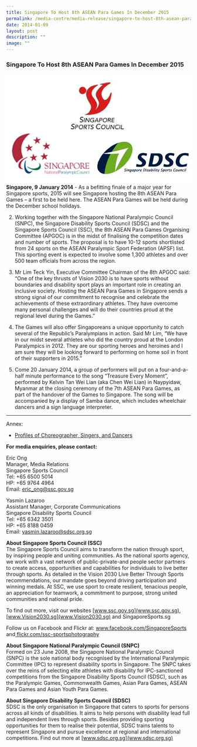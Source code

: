 ```yaml
---
title: Singapore To Host 8th ASEAN Para Games In December 2015
permalink: /media-centre/media-release/singapore-to-host-8th-asean-para-games-in-december-2015/
date: 2014-01-09
layout: post
description: ""
image: ""
---
```

### **Singapore To Host 8th ASEAN Para Games In December 2015**
![](/images/Media%20Centre/Media%20Release/2014/Jan/ssc%20snpc%20sdsc.jpeg)
**Singapore, 9 January 2014** - As a befitting finale of a major year for Singapore sports, 2015 will see Singapore hosting the 8th ASEAN Para Games – a first to be held here. The ASEAN Para Games will be held during the December school holidays.
 
2. Working together with the Singapore National Paralympic Council (SNPC), the Singapore Disability Sports Council (SDSC) and the Singapore Sports Council (SSC), the 8th ASEAN Para Games Organising Committee (APGOC) is in the midst of finalising the competition dates and number of sports. The proposal is to have 10-12 sports shortlisted from 24 sports on the ASEAN Paralympic Sport Federation (APSF) list. This sporting event is expected to involve some 1,300 athletes and over 500 team officials from across the region.

3. Mr Lim Teck Yin, Executive Committee Chairman of the 8th APGOC said: “One of the key thrusts of Vision 2030 is to have sports without boundaries and disability sport plays an important role in creating an inclusive society. Hosting the ASEAN Para Games in Singapore sends a strong signal of our commitment to recognise and celebrate the achievements of these extraordinary athletes. They have overcome many personal challenges and will do their countries proud at the regional level during the Games.”

4. The Games will also offer Singaporeans a unique opportunity to catch several of the Republic’s Paralympians in action. Said Mr Lim, “We have in our midst several athletes who did the country proud at the London Paralympics in 2012. They are our sporting heroes and heroines and I am sure they will be looking forward to performing on home soil in front of their supporters in 2015.”

5. Come 20 January 2014, a group of performers will put on a four-and-a-half minute performance to the song “Treasure Every Moment”, performed by Kelvin Tan Wei Lian (aka Chen Wei Lian) in Naypyidaw, Myanmar at the closing ceremony of the 7th ASEAN Para Games, as part of the handover of the Games to Singapore. The song will be accompanied by a display of Samba dance, which includes wheelchair dancers and a sign language interpreter.

---

Annex:
*   [Profiles of Choreographer, Singers, and Dancers](/files/Media%20Centre/Media%20Release/2014/Jan/Singapore%20to%20host%208th%20Asean%20Para%20Games%20in%20December%202015%20annex.pdf)

**For media enquiries, please contact:**

Eric Ong
<br>Manager, Media Relations
<br>Singapore Sports Council
<br>Tel: +65 6500 5014
<br>HP: +65 9764 4964
<br>Email: [eric_ong@ssc.gov.sg](eric_ong@ssc.gov.sg)

Yasmin Lazaroo
<br>Assistant Manager, Corporate Communications
<br>Singapore Disability Sports Council
<br>Tel: +65 6342 3501
<br>HP: +65 8188 0459
<br>Email: [yasmin.lazaroo@sdsc.org.sg](yasmin.lazaroo@sdsc.org.sg)

**About Singapore Sports Council (SSC)**
<br>
The Singapore Sports Council aims to transform the nation through sport, by inspiring people and uniting communities. As the national sports agency, we work with a vast network of public-private-and people sector partners to create access, opportunities and capabilities for individuals to live better through sports. As detailed in the Vision 2030 Live Better Through Sports recommendations, our mandate goes beyond driving participation and winning medals. At SSC, we use sport to create resilient, tenacious people, an appreciation for teamwork, a commitment to purpose, strong united communities and national pride.

To find out more, visit our websites [www.ssc.gov.sg](www.ssc.gov.sg), [www.Vision2030.sg](www.Vision2030.sg) and SingaporeSports.sg

Follow us on Facebook and Flickr at: [www.facebook.com/SingaporeSports ](www.facebook.com/SingaporeSports )and[ flickr.com/ssc-sportsphotography]( flickr.com/ssc-sportsphotography)

**About Singapore National Paralympic Council (SNPC)**
<br>
Formed on 23 June 2008, the Singapore National Paralympic Council (SNPC) is the sole national body recognised by the International Paralympic Committee (IPC) to represent disability sports in Singapore. The SNPC takes over the reins of selecting elite athletes with disability for IPC-sanctioned competitions from the Singapore Disability Sports Council (SDSC), such as the Paralympic Games, Commonwealth Games, Asian Para Games, ASEAN Para Games and Asian Youth Para Games.

**About Singapore Disability Sports Council (SDSC)**
<br>
SDSC is the only organisation in Singapore that caters to sports for persons across all kinds of disabilities. It aims to help persons with disability lead full and independent lives through sports. Besides providing sporting opportunities for them to realise their potential, SDSC trains talents to represent Singapore and pursue excellence at regional and international competitions. Find out more at [www.sdsc.org.sg](www.sdsc.org.sg)